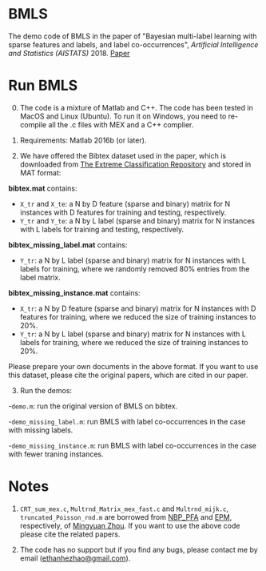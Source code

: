 # BMLS

The demo code of BMLS in the paper of "Bayesian multi-label learning with sparse features and labels, and label co-occurrences", _Artificial Intelligence and Statistics (AISTATS)_ 2018. [Paper](http://proceedings.mlr.press/v84/zhao18b.html)

# Run BMLS

0. The code is a mixture of Matlab and C++. The code has been tested in MacOS and Linux (Ubuntu). To run it on Windows, you need to re-compile all the .c files with MEX and a C++ complier.

1. Requirements: Matlab 2016b (or later).

2. We have offered the Bibtex dataset used in the paper, which is downloaded from [The Extreme Classification Repository](http://manikvarma.org/downloads/XC/XMLRepository.html) and stored in MAT format:

**bibtex.mat** contains:
* ```X_tr``` and ```X_te```: a N by D feature (sparse and binary) matrix for N instances with D features for training and testing, respectively.
* ```Y_tr``` and ```Y_te```: a N by L label (sparse and binary) matrix for N instances with L labels for training and testing, respectively.

**bibtex_missing_label.mat** contains:
* ```Y_tr```: a N by L label (sparse and binary) matrix for N instances with L labels for training, where we randomly removed 80% entries from the label matrix.

**bibtex_missing_instance.mat** contains:
* ```X_tr```: a N by D feature (sparse and binary) matrix for N instances with D features for training, where we reduced the size of training instances to 20%. 
* ```Y_tr```: a N by L label (sparse and binary) matrix for N instances with L labels for training, where we reduced the size of training instances to 20%.

Please prepare your own documents in the above format. If you want to use this dataset, please cite the original papers, which are cited in our paper.

3. Run the demos:

-```demo.m```: run the original version of BMLS on bibtex.

-```demo_missing_label.m```: run BMLS with label co-occurrences in the case with missing labels. 

-```demo_missing_instance.m```: run BMLS with label co-occurrences in the case with fewer traning instances. 

# Notes

1. ```CRT_sum_mex.c```, ```Multrnd_Matrix_mex_fast.c``` and ```Multrnd_mijk.c```, ```truncated_Poisson_rnd.m``` are borrowed from [NBP_PFA](https://mingyuanzhou.github.io/Softwares/NBP_PFA_v1.zip) and [EPM](https://github.com/mingyuanzhou/EPM), respectively, of [Mingyuan Zhou](https://mingyuanzhou.github.io). If you want to use the above code please cite the related papers.

2. The code has no support but if you find any bugs, please contact me by email (ethanhezhao@gmail.com).
